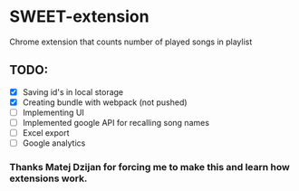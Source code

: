 # SWEET-extension
Chrome extension that counts number of played songs in playlist



## TODO: 
- [X] Saving id's in local storage
- [X] Creating bundle with webpack (not pushed)
- [ ] Implementing UI
- [ ] Implemented google API for recalling song names
- [ ] Excel export
- [ ] Google analytics

### Thanks Matej Dzijan for forcing me to make this and learn how extensions work.
